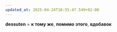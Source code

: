 ```yaml
---
updated_at: 2025-04-24T18:55:47.549+02:00
---
```

**dessuten** = **к тому же**, **помимо этого**, **вдобавок**